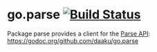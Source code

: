 go.parse [![Build Status](https://secure.travis-ci.org/daaku/go.parse.png)](https://travis-ci.org/daaku/go.parse)
========

Package parse provides a client for the [Parse API](https://parse.com/):
https://godoc.org/github.com/daaku/go.parse
